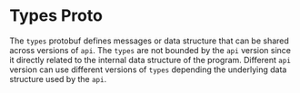 # Types Proto

The `types` protobuf defines messages or data structure that can be shared across versions of `api`. The `types` are not bounded by the `api` version since it directly related to the internal data structure of the program. Different `api` version can use different versions of `types` depending the underlying data structure used by the `api`.
